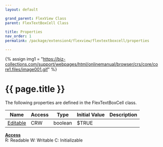 ```yaml
---
layout: default

grand_parent: FlexView Class
parent: FlexTextBoxCell Class

title: Properties
nav_order: 1
permalink: /package/extension4/flexview/flextextboxcell/properties

---
```

{% assign img1 = "https://biz-collections.com/support/webpages/html/onlinemanual/browser/crs/core/core1.files/image001.gif" %}


# {{ page.title }}

The following properties are defined in the FlexTextBoxCell class.

|Name      | Access | Type   |Initial Value | Description |
|----------	|--------|--------|---------------|-----------|
|[Editable](/package/extension4/flexview/flextextboxcell/properties/editable) | CRW | boolean |  $TRUE |

<u><b>Access</b></u><br>
R: Readable
W: Writable
C: Initializable
